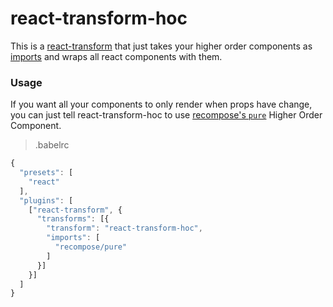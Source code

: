 # react-transform-hoc

This is a [react-transform](https://github.com/gaearon/babel-plugin-react-transform) that just takes your higher order components as [imports](https://github.com/gaearon/babel-plugin-react-transform#configuration) and wraps all react components with them.

### Usage

If you want all your components to only render when props have change, you can just tell react-transform-hoc to use [recompose's `pure`](https://github.com/acdlite/recompose/blob/master/docs/API.md#pure) Higher Order Component.

> .babelrc
```js
{
  "presets": [
    "react"
  ],
  "plugins": [
    ["react-transform", {
      "transforms": [{
        "transform": "react-transform-hoc",
        "imports": [
          "recompose/pure"
        ]
      }]
    }]
  ]
}
```
